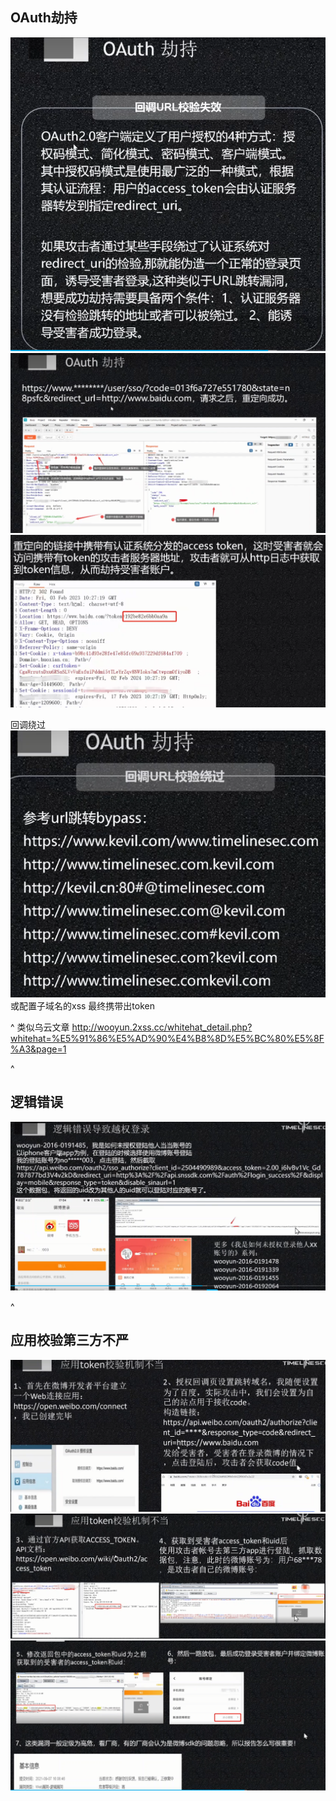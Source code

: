 ## **OAuth劫持**
![](.topwrite/assets/image_1743847485498.png)
![](.topwrite/assets/image_1743848023776.png)
![](.topwrite/assets/image_1743848131238.png)

回调绕过
![](.topwrite/assets/image_1743848281610.png)
或配置子域名的xss
最终携带出token







^
类似乌云文章
<http://wooyun.2xss.cc/whitehat_detail.php?whitehat=%E5%91%86%E5%AD%90%E4%B8%8D%E5%BC%80%E5%8F%A3&page=1>

^
## **逻辑错误**
![](.topwrite/assets/image_1743849861206.png)

^
## **应用校验第三方不严**

![](.topwrite/assets/image_1743850514173.png)
![](.topwrite/assets/image_1743850570807.png)
![](.topwrite/assets/image_1743850644155.png)